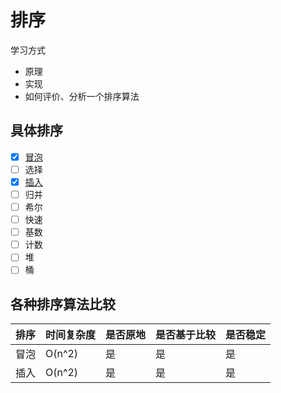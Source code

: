 # 排序

学习方式
- 原理
- 实现
- 如何评价、分析一个排序算法

## 具体排序
- [x] [冒泡](https://zh.wikipedia.org/wiki/%E5%86%92%E6%B3%A1%E6%8E%92%E5%BA%8F)
- [ ] 选择
- [x] [插入](https://zh.wikipedia.org/zh-hans/%E6%8F%92%E5%85%A5%E6%8E%92%E5%BA%8F)
- [ ] 归并
- [ ] 希尔
- [ ] 快速
- [ ] 基数
- [ ] 计数
- [ ] 堆
- [ ] 桶
## 各种排序算法比较

|排序|时间复杂度|是否原地| 是否基于比较 | 是否稳定| 
|----|---|----|---|---|
|冒泡|O(n^2)|是|是|是|
|插入|O(n^2)|是|是|是|